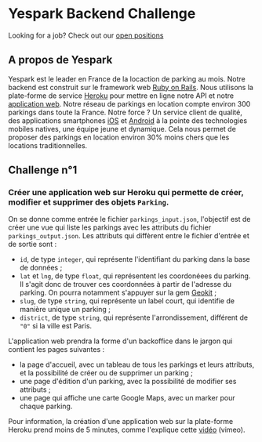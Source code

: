 # Yespark Backend Challenge

Looking for a job? Check out our [open positions](https://www.yespark.fr/jobs)

## A propos de Yespark

Yespark est le leader en France de la locaction de parking au mois. Notre backend est construit sur le framework web [Ruby on Rails](http://rubyonrails.org/). Nous utilisons la plate-forme de service [Heroku](https://dashboard.heroku.com/) pour mettre en ligne notre API et notre [application web](https://www.yespark.fr). Notre réseau de parkings en location compte environ 300 parkings dans toute la France. Notre force ? Un service client de qualité, des applications smartphones [iOS](https://itunes.apple.com/fr/app/yespark/id891832557?mt=8) et [Android](https://play.google.com/store/apps/details?id=com.yespark.android&hl=fr) à la pointe des technologies mobiles natives, une équipe jeune et dynamique. Cela nous permet de proposer des parkings en location environ 30% moins chers que les locations traditionnelles.

## Challenge n°1

### Créer une application web sur Heroku qui permette de créer, modifier et supprimer des objets `Parking`.

On se donne comme entrée le fichier `parkings_input.json`, l'objectif est de créer une vue qui liste les parkings avec les attributs du fichier `parkings_output.json`.
Les attributs qui diffèrent entre le fichier d'entrée et de sortie sont :
- `id`, de type `integer`, qui représente l'identifiant du parking dans la base de données ;
- `lat` et `lng`, de type `float`, qui représentent les coordonéees du parking. Il s'agit donc de trouver ces coordonnées à partir de l'adresse du parking. On pourra notamment s'appuyer sur la gem [Geokit](https://github.com/geokit/geokit) ;
- `slug`, de type `string`, qui représente un label court, qui identifie de manière unique un parking ;
- `district`, de type `string`, qui représente l'arrondissement, différent de `"0"` si la ville est Paris.

L'application web prendra la forme d'un backoffice dans le jargon qui contient les pages suivantes :
- la page d'accueil, avec un tableau de tous les parkings et leurs attributs, et la possibilité de créer ou de supprimer un parking ;
- une page d'édition d'un parking, avec la possibilité de modifier ses attributs ;
- une page qui affiche une carte Google Maps, avec un marker pour chaque parking.

Pour information, la création d'une application web sur la plate-forme Heroku prend moins de 5 minutes, comme l'explique cette [vidéo](https://vimeo.com/6916740) (vimeo).